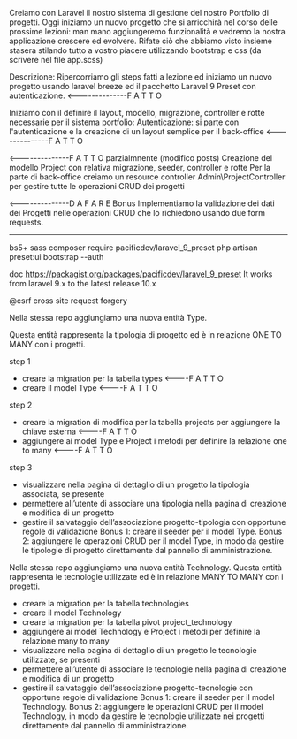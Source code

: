 Creiamo con Laravel il nostro sistema di gestione del nostro Portfolio di progetti.
Oggi iniziamo un nuovo progetto che si arricchirà nel corso delle prossime lezioni: man mano aggiungeremo funzionalità e vedremo la nostra applicazione crescere ed evolvere.
Rifate ciò che abbiamo visto insieme stasera stilando tutto a vostro piacere utilizzando bootstrap e css (da scrivere nel file app.scss)

Descrizione:
Ripercorriamo gli steps fatti a lezione ed iniziamo un nuovo progetto usando laravel breeze ed il pacchetto Laravel 9 Preset con autenticazione.  <--------------F A T T O

Iniziamo con il definire il layout, modello, migrazione, controller e rotte necessarie per il sistema portfolio:
Autenticazione: si parte con l'autenticazione e la creazione di un layout semplice per il back-office <--------------F A T T O

<--------------F A T T O parzialmnente (modifico posts)
Creazione del modello Project con relativa migrazione, seeder, controller e rotte
Per la parte di back-office creiamo un resource controller Admin\ProjectController per gestire tutte le operazioni CRUD dei progetti

<--------------D A    F A R E
Bonus
Implementiamo la validazione dei dati dei Progetti nelle operazioni CRUD che lo richiedono usando due form requests.



________________________________________________________________
bs5+ sass
composer require pacificdev/laravel_9_preset
php artisan preset:ui bootstrap --auth

doc
https://packagist.org/packages/pacificdev/laravel_9_preset
It works from laravel 9.x to the latest release 10.x


@csrf cross site request forgery

Nella stessa repo aggiungiamo una nuova entità Type.

Questa entità rappresenta la tipologia di progetto ed è in relazione ONE TO MANY con i progetti.

step 1
- creare la migration per la tabella types <----F A T T O
- creare il model Type <----F A T T O

step 2
- creare la migration di modifica per la tabella projects per aggiungere la chiave esterna  <----F A T T O
- aggiungere ai model Type e Project i metodi per definire la relazione one to many <----F A T T O

step 3
- visualizzare nella pagina di dettaglio di un progetto la tipologia associata, se presente
- permettere all’utente di associare una tipologia nella pagina di creazione e modifica di un  progetto
- gestire il salvataggio dell’associazione progetto-tipologia con opportune regole di validazione
Bonus 1: creare il seeder per il model Type.
Bonus 2: aggiungere le operazioni CRUD per il model Type, in modo da gestire le tipologie di progetto direttamente dal pannello di amministrazione.


Nella stessa repo  aggiungiamo una nuova entità Technology.
Questa entità rappresenta le tecnologie utilizzate ed è in relazione MANY TO MANY con i progetti.

- creare la migration per la tabella technologies 
- creare il model Technology
- creare la migration per la tabella pivot project_technology
- aggiungere ai model Technology e Project i metodi per definire la relazione many to many
- visualizzare nella pagina di dettaglio di un progetto le tecnologie utilizzate, se presenti
- permettere all’utente di associare le tecnologie nella pagina di creazione e modifica di un progetto
- gestire il salvataggio dell’associazione progetto-tecnologie con opportune regole di validazione
Bonus 1: creare il seeder per il model Technology.
Bonus 2: aggiungere le operazioni CRUD per il model Technology, in modo da gestire le tecnologie utilizzate nei progetti direttamente dal pannello di amministrazione.



